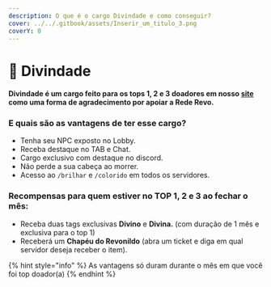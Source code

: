 ```yaml
---
description: O que é o cargo Divindade e como conseguir?
cover: ../../.gitbook/assets/Inserir_um_titulo_3.png
coverY: 0
---
```


# 🌻 Divindade

#### Divindade é um cargo feito para os tops 1, 2 e 3 doadores em nosso [site](https://rederevo.com/) como uma forma de agradecimento por apoiar a Rede Revo.

### E quais são as vantagens de ter esse cargo?

* Tenha seu NPC exposto no Lobby.
* Receba destaque no TAB e Chat.
* Cargo exclusivo com destaque no discord.
* Não perde a sua cabeça ao morrer.
* Acesso ao `/brilhar` e `/colorido` em todos os servidores.

### Recompensas para quem estiver no TOP 1, 2 e 3 ao fechar o mês:

* Receba duas tags exclusivas **Divino** e **Divina.** (com duração de 1 mês e exclusiva para o top 1)
* Receberá um **Chapéu do Revonildo** (abra um ticket e diga em qual servidor deseja receber o item).&#x20;

{% hint style="info" %}
As vantagens só duram durante o mês em que você foi top doador(a)
{% endhint %}
